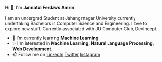 Hi 👋, I'm <b>Jannatul Ferdaws Amrin</b>. <br>
<br>
I am an undergrad Student at Jahangirnagar University currently undertaking Bachelors in Computer Science and Engineering. I love to explore new stuff. Currently associated with JU Computer Club, DevIncept. 

- 🌱 I’m currently learning <b>Machine Learning</b>.<br>
- ✨ I'm interested in <b>Machine Learning, Natural Language Processing, Web Development.</b><br> 
- 📫 Follow me on [LinkedIn](https://www.linkedin.com/in/jannatul-ferdaws-amrin/) [Twitter](https://twitter.com/FerdawsAmrin) [Instagram](https://www.instagram.com/ferdaws_amrin)<br>






<!--### Hi there 👋-->

<!--
**jannatulferdaws/jannatulferdaws** is a ✨ _special_ ✨ repository because its `README.md` (this file) appears on your GitHub profile.

Here are some ideas to get you started:

- 🔭 I’m currently working on ...
- 🌱 I’m currently learning ...
- 👯 I’m looking to collaborate on ...
- 🤔 I’m looking for help with ...
- 💬 Ask me about ...
- 📫 How to reach me: ...
- 😄 Pronouns: ...
- ⚡ Fun fact: ...
-->
